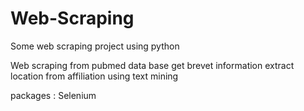 # Web-Scraping
Some web scraping project using python

Web scraping from pubmed data base
get brevet information
extract location from affiliation using text mining

packages : Selenium
